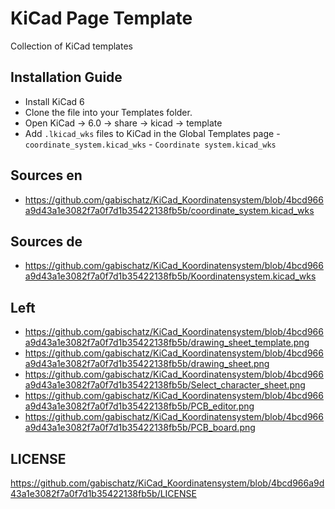 # KiCad Page Template
Collection of KiCad templates

## Installation Guide
- Install KiCad 6
- Clone the file into your Templates folder.
- Open KiCad -> 6.0 -> share -> kicad -> template
- Add `.lkicad_wks` files to KiCad in the Global Templates page
      - `coordinate_system.kicad_wks`
      - `Coordinate system.kicad_wks`


## Sources en
- https://github.com/gabischatz/KiCad_Koordinatensystem/blob/4bcd966a9d43a1e3082f7a0f7d1b35422138fb5b/coordinate_system.kicad_wks
## Sources de
- https://github.com/gabischatz/KiCad_Koordinatensystem/blob/4bcd966a9d43a1e3082f7a0f7d1b35422138fb5b/Koordinatensystem.kicad_wks

## Left
- https://github.com/gabischatz/KiCad_Koordinatensystem/blob/4bcd966a9d43a1e3082f7a0f7d1b35422138fb5b/drawing_sheet_template.png
- https://github.com/gabischatz/KiCad_Koordinatensystem/blob/4bcd966a9d43a1e3082f7a0f7d1b35422138fb5b/drawing_sheet.png
- https://github.com/gabischatz/KiCad_Koordinatensystem/blob/4bcd966a9d43a1e3082f7a0f7d1b35422138fb5b/Select_character_sheet.png
- https://github.com/gabischatz/KiCad_Koordinatensystem/blob/4bcd966a9d43a1e3082f7a0f7d1b35422138fb5b/PCB_editor.png
- https://github.com/gabischatz/KiCad_Koordinatensystem/blob/4bcd966a9d43a1e3082f7a0f7d1b35422138fb5b/PCB_board.png

## LICENSE
https://github.com/gabischatz/KiCad_Koordinatensystem/blob/4bcd966a9d43a1e3082f7a0f7d1b35422138fb5b/LICENSE
